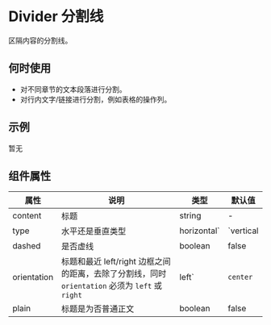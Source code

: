 # Divider 分割线

区隔内容的分割线。

## 何时使用

- 对不同章节的文本段落进行分割。
- 对行内文字/链接进行分割，例如表格的操作列。

## 示例

暂无

## 组件属性

| 属性        | 说明                                                         | 类型                    | 默认值     |
| ----------- | ------------------------------------------------------------ | ----------------------- | ---------- |
| content     | 标题                                                         | string                  | -          |
| type        | 水平还是垂直类型                                             | horizontal` | `vertical | horizontal |
| dashed      | 是否虚线                                                     | boolean                 | false      |
| orientation | 标题和最近 left/right 边框之间的距离，去除了分割线，同时 `orientation` 必须为 `left` 或 `right` | left`|`center`|`right   | left       |
| plain       | 标题是为否普通正文                                           | boolean                 | false      |

